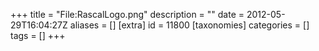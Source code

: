 +++
title = "File:RascalLogo.png"
description = ""
date = 2012-05-29T16:04:27Z
aliases = []
[extra]
id = 11800
[taxonomies]
categories = []
tags = []
+++


